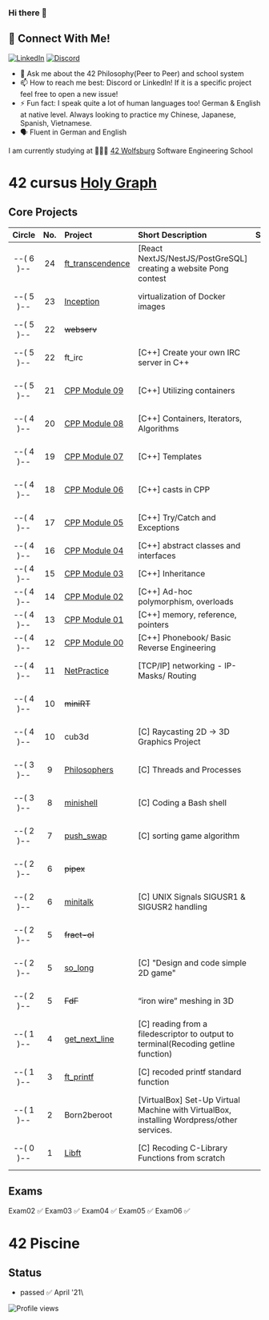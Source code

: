 ### Hi there 👋

## 📱 Connect With Me!
[![LinkedIn](https://img.shields.io/badge/-LinkedIn-0e76a8?style=flat-square&logo=linkedin&logoColor=white)](https://de.linkedin.com/in/huy-duong-aa06924a)
[![Discord](https://img.shields.io/badge/Discord-7289DA?style=flat-square&logo=discord&logoColor=white)](https://discord.com/users/176071267525328906)

- 💬 Ask me about the 42 Philosophy(Peer to Peer) and school system
- 📫 How to reach me best: Discord or LinkedIn! If it is a specific project feel free to open a new issue!
- ⚡ Fun fact: I speak quite a lot of human languages too! German & English at native level. Always looking to practice my Chinese, Japanese, Spanish, Vietnamese.
- 🗣️ Fluent in German and English

I am currently studying at 👨🏻‍💻 [42 Wolfsburg](https://42wolfsburg.de/) Software Engineering School


# 42 cursus [Holy Graph](https://cdn.discordapp.com/attachments/308385010979831809/1007561422693220402/unknown.png)

## Core Projects

|  Circle | No. | Project                                     | Short Description                | Status |     Score    |
| :-----: | :-: | :------------------------------------------ | :-----------------               | :----: | :----------: |
|--( 6 )--| 24  | [ft_transcendence](https://github.com/edvinas1122/42_transcendence)  | [React NextJS/NestJS/PostGreSQL] creating a website  Pong contest  | ✅     | 100 / 100 % |
|--( 5 )--| 23  | [Inception](../../../42_inception)          | virtualization of Docker images  | ✅     | 120 / 100 % |
|--( 5 )--| 22  | ~~webserv~~                                 |                                  | ➖     |             |
|--( 5 )--| 22  |  ft_irc                                     | [C++] Create your own IRC server in C++ | ✅     | 125 / 100 % |
|--( 5 )--| 21  | [CPP Module 09](../../../42_cpp_Module09)   | [C++] Utilizing containers      | ✅     | 100 / 100 % |
|--( 4 )--| 20  | [CPP Module 08](../../../42_cpp_Module08)   | [C++] Containers, Iterators, Algorithms| ✅     | 100 / 100 % |
|--( 4 )--| 19  | [CPP Module 07](../../../42_cpp_Module07)   | [C++] Templates                        | ✅     | 100 / 100 % |
|--( 4 )--| 18  | [CPP Module 06](../../../42_cpp_Module06)   | [C++] casts in CPP                     | ✅     |  90 / 100 % |
|--( 4 )--| 17  | [CPP Module 05](../../../42_cpp_Module05)   | [C++] Try/Catch and Exceptions         | ✅     | 100 / 100 % |
|--( 4 )--| 16  | [CPP Module 04](../../../42_cpp_Module04)   | [C++] abstract classes and interfaces  | ✅     | 100 /  80 % |
|--( 4 )--| 15  | [CPP Module 03](../../../42_cpp_Module03)   | [C++] Inheritance                      | ✅     | 100 /  80 % |
|--( 4 )--| 14  | [CPP Module 02](../../../42_cpp_Module02)   | [C++] Ad-hoc polymorphism, overloads   | ✅     | 100 /  80 % |
|--( 4 )--| 13  | [CPP Module 01](../../../42_cpp_Module01)   | [C++] memory, reference, pointers      | ✅     | 100 /  80 % |
|--( 4 )--| 12  | [CPP Module 00](../../../42_cpp_Module00)   | [C++] Phonebook/ Basic Reverse Engineering | ✅     | 100 /  80 % |
|--( 4 )--| 11  | [NetPractice](../../../42_NetPractice)      | [TCP/IP] networking - IP-Masks/ Routing   | ✅     | 100 / 100 % |
|--( 4 )--| 10  | ~~miniRT~~                                  |                                  | ➖     | --- / 100 % | 
|--( 4 )--| 10  | cub3d                                       | [C] Raycasting 2D -> 3D Graphics Project | ✅     | 106 / 100 % |
|--( 3 )--|  9  | [Philosophers](../../../42_Philosophers)    | [C] Threads and Processes            | ✅     | 105 / 100 % |
|--( 3 )--|  8  | [minishell](../../../42_Minishell)          | [C] Coding a Bash shell                | ✅     | 101 / 100 % |
|--( 2 )--|  7  | [push_swap](../../../42_push_swap)          | [C] sorting game algorithm          | ✅     | 86  / 100 % |
|--( 2 )--|  6  | ~~pipex~~                                   |                                  | ➖     | --- / 100 % |   
|--( 2 )--|  6  | [minitalk](../../../42_minitalk)            | [C] UNIX Signals SIGUSR1 & SIGUSR2 handling  | ✅     | 110 / 100 % |    
|--( 2 )--|  5  | ~~fract-ol~~                                |                                  | ➖     | --- / 100 % |
|--( 2 )--|  5  | [so_long](../../../42_so_long)              | [C] "Design and code simple 2D game"  | ✅     | 100 / 100 % |
|--( 2 )--|  5  | ~~FdF~~                                     | “iron wire” meshing in 3D        | ➖     | --- / 100 % |    
|--( 1 )--|  4  | [get_next_line](../../../42_get_next_line)  | [C] reading from a filedescriptor to output to terminal(Recoding getline function)   | ✅     | 125 / 100 % |
|--( 1 )--|  3  | [ft_printf](../../../42_ft_printf)          | [C] recoded printf standard function | ✅     | 100 / 100 % |  
|--( 1 )--|  2  | Born2beroot                                 | [VirtualBox] Set-Up Virtual Machine with VirtualBox, installing Wordpress/other services.  | ✅     | 125 / 100 % | 
|--( 0 )--|  1  | [Libft](../../../42_Libft)                  | [C] Recoding C-Library Functions from scratch                    | ✅     | 125 / 100 % |  

## Exams

Exam02 ✅
Exam03 ✅
Exam04 ✅
Exam05 ✅
Exam06 ✅

# 42 Piscine

## Status
* passed ✅ April '21\

![Profile views](https://gpvc.arturio.dev/qduong42)
